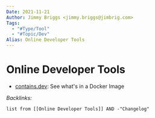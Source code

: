 ```yaml
---
Date: 2021-11-21
Author: Jimmy Briggs <jimmy.briggs@jimbrig.com>
Tags:
  - "#Type/Tool"
  - "#Topic/Dev"
Alias: Online Developer Tools
---
```


# Online Developer Tools

* [contains.dev](https://contains.dev/): See what's in a Docker Image

*Backlinks:*

````dataview
list from [[Online Developer Tools]] AND -"Changelog"
````
